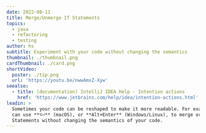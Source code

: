```yaml
---
date: 2022-08-11
title: Merge/Unmerge If Statements
topics:
  - java
  - refactoring
  - testing
author: hs
subtitle: Experiment with your code without changing the semantics
thumbnail: ./thumbnail.png
cardThumbnail: ./card.png
shortVideo:
  poster: ./tip.png
  url: 'https://youtu.be/nwwAmxZ-Xyw'
seealso:
  - title: (documentation) IntelliJ IDEA Help - Intention actions
    href: 'https://www.jetbrains.com/help/idea/intention-actions.html'
leadin: >
  Sometimes your code can be reshaped to make it more readable. For example, you
  can use **⌥⏎** (macOS), or **Alt+Enter** (Windows/Linux), to merge or split If
  Statements without changing the semantics of your code.
---
```


